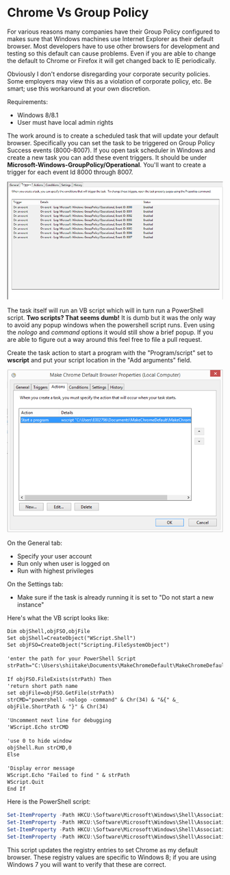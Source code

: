 # Chrome Vs Group Policy

For various reasons many companies have their Group Policy configured to makes sure that Windows machines use Internet Explorer as their default browser. Most developers have to use other browsers for development and testing so this default can cause problems. Even if you are able to change the default to Chrome or Firefox it will get changed back to IE periodically.

Obviously I don't endorse disregarding your corporate security policies. Some employers may view this as a violation of corporate policy, etc. Be smart; use this workaround at your own discretion.

Requirements: 
* Windows 8/8.1
* User must have local admin rights
 
The work around is to create a scheduled task that will update your default browser. Specifically you can set the task to be triggered on Group Policy Success events (8000-8007). If you open task scheduler in Windows and create a new task you can add these event triggers. It should be under **Microsoft-Windows-GroupPolicy/Operational**. You'll want to create a trigger for each event Id 8000 through 8007.

<img src="https://github.com/shiitake/Chrome-Vs-Group-Policy/blob/master/Images/event-triggers.png" />

The task itself will run an VB script which will in turn run a PowerShell script. **Two scripts? That seems dumb!**  It is dumb but it was the only way to avoid any popup windows when the powershell script runs. Even using the *nologo* and *command* options it would still show a brief popup. If you are able to figure out a way around this feel free to file a pull request.

Create the task action to start a program with the "Program/script" set to **wscript** and put your script location in the "Add arguments" field. 

<img src="https://github.com/shiitake/Chrome-Vs-Group-Policy/blob/master/Images/task-actions.png" />

On the General tab:
* Specify your user account
* Run only when user is logged on
* Run with highest privileges

On the Settings tab:
* Make sure if the task is already running it is set to "Do not start a new instance"
 
Here's what the VB script looks like: 

```vb.net
Dim objShell,objFSO,objFile
Set objShell=CreateObject("WScript.Shell")
Set objFSO=CreateObject("Scripting.FileSystemObject")
 
'enter the path for your PowerShell Script
strPath="C:\Users\shiitake\Documents\MakeChromeDefault\MakeChromeDefault.ps1"
 
If objFSO.FileExists(strPath) Then
'return short path name
set objFile=objFSO.GetFile(strPath)
strCMD="powershell -nologo -command" & Chr(34) & "&{" &_
objFile.ShortPath & "}" & Chr(34)
 
'Uncomment next line for debugging
'WScript.Echo strCMD
 
'use 0 to hide window
objShell.Run strCMD,0
Else
 
'Display error message
WScript.Echo "Failed to find " & strPath
WScript.Quit
End If
```

Here is the PowerShell script:
```PowerShell
Set-ItemProperty -Path HKCU:\Software\Microsoft\Windows\Shell\Associations\UrlAssociations\http\UserChoice -Name Hash -Value "JlBpKY40AG4="
Set-ItemProperty -Path HKCU:\Software\Microsoft\Windows\Shell\Associations\UrlAssociations\http\UserChoice -Name ProgId -Value "ChromeHTML"
Set-ItemProperty -Path HKCU:\Software\Microsoft\Windows\Shell\Associations\UrlAssociations\https\UserChoice -Name Hash -Value "0VTP7o++1Ys="
Set-ItemProperty -Path HKCU:\Software\Microsoft\Windows\Shell\Associations\UrlAssociations\https\UserChoice -Name ProgId -Value "ChromeHTML"
```

This script updates the registry entries to set Chrome as my default browser. These registry values are specific to Windows 8; if you are using Windows 7 you will want to verify that these are correct. 
